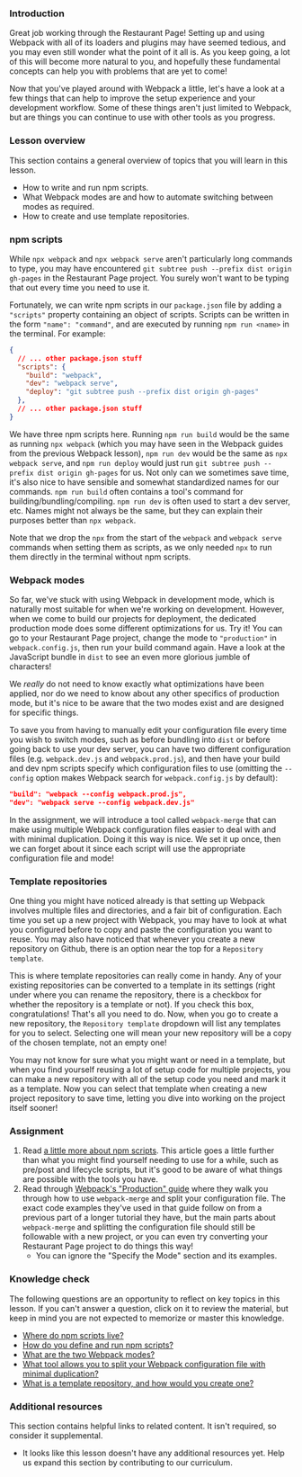 ### Introduction

Great job working through the Restaurant Page! Setting up and using Webpack with all of its loaders and plugins may have seemed tedious, and you may even still wonder what the point of it all is. As you keep going, a lot of this will become more natural to you, and hopefully these fundamental concepts can help you with problems that are yet to come!

Now that you've played around with Webpack a little, let's have a look at a few things that can help to improve the setup experience and your development workflow. Some of these things aren't just limited to Webpack, but are things you can continue to use with other tools as you progress.

### Lesson overview

This section contains a general overview of topics that you will learn in this lesson.

- How to write and run npm scripts.
- What Webpack modes are and how to automate switching between modes as required.
- How to create and use template repositories.

### npm scripts

While `npx webpack` and `npx webpack serve` aren't particularly long commands to type, you may have encountered `git subtree push --prefix dist origin gh-pages` in the Restaurant Page project. You surely won't want to be typing that out every time you need to use it.

Fortunately, we can write npm scripts in our `package.json` file by adding a `"scripts"` property containing an object of scripts. Scripts can be written in the form `"name": "command"`, and are executed by running `npm run <name>` in the terminal. For example:

```json
{
  // ... other package.json stuff
  "scripts": {
    "build": "webpack",
    "dev": "webpack serve",
    "deploy": "git subtree push --prefix dist origin gh-pages"
  },
  // ... other package.json stuff
}
```

We have three npm scripts here. Running `npm run build` would be the same as running `npx webpack` (which you may have seen in the Webpack guides from the previous Webpack lesson), `npm run dev` would be the same as `npx webpack serve`, and `npm run deploy` would just run `git subtree push --prefix dist origin gh-pages` for us. Not only can we sometimes save time, it's also nice to have sensible and somewhat standardized names for our commands. `npm run build` often contains a tool's command for building/bundling/compiling. `npm run dev` is often used to start a dev server, etc. Names might not always be the same, but they can explain their purposes better than `npx webpack`.

Note that we drop the `npx` from the start of the `webpack` and `webpack serve` commands when setting them as scripts, as we only needed `npx` to run them directly in the terminal without npm scripts.

### Webpack modes

So far, we've stuck with using Webpack in development mode, which is naturally most suitable for when we're working on development. However, when we come to build our projects for deployment, the dedicated production mode does some different optimizations for us. Try it! You can go to your Restaurant Page project, change the mode to `"production"` in `webpack.config.js`, then run your build command again. Have a look at the JavaScript bundle in `dist` to see an even more glorious jumble of characters!

We *really* do not need to know exactly what optimizations have been applied, nor do we need to know about any other specifics of production mode, but it's nice to be aware that the two modes exist and are designed for specific things.

To save you from having to manually edit your configuration file every time you wish to switch modes, such as before bundling into `dist` or before going back to use your dev server, you can have two different configuration files (e.g. `webpack.dev.js` and `webpack.prod.js`), and then have your build and dev npm scripts specify which configuration files to use (omitting the `--config` option makes Webpack search for `webpack.config.js` by default):

```json
"build": "webpack --config webpack.prod.js",
"dev": "webpack serve --config webpack.dev.js"
```

In the assignment, we will introduce a tool called `webpack-merge` that can make using multiple Webpack configuration files easier to deal with and with minimal duplication. Doing it this way is nice. We set it up once, then we can forget about it since each script will use the appropriate configuration file and mode!

### Template repositories

One thing you might have noticed already is that setting up Webpack involves multiple files and directories, and a fair bit of configuration. Each time you set up a new project with Webpack, you may have to look at what you configured before to copy and paste the configuration you want to reuse. You may also have noticed that whenever you create a new repository on Github, there is an option near the top for a `Repository template`.

This is where template repositories can really come in handy. Any of your existing repositories can be converted to a template in its settings (right under where you can rename the repository, there is a checkbox for whether the repository is a template or not). If you check this box, congratulations! That's all you need to do. Now, when you go to create a new repository, the `Repository template` dropdown will list any templates for you to select. Selecting one will mean your new repository will be a copy of the chosen template, not an empty one!

You may not know for sure what you might want or need in a template, but when you find yourself reusing a lot of setup code for multiple projects, you can make a new repository with all of the setup code you need and mark it as a template. Now you can select that template when creating a new project repository to save time, letting you dive into working on the project itself sooner!

### Assignment

<div class="lesson-content__panel" markdown="1">

1. Read [a little more about npm scripts](https://www.knowledgehut.com/blog/web-development/package-json-scripts-node-js). This article goes a little further than what you might find yourself needing to use for a while, such as pre/post and lifecycle scripts, but it's good to be aware of what things are possible with the tools you have.
1. Read through [Webpack's "Production" guide](https://webpack.js.org/guides/production/) where they walk you through how to use `webpack-merge` and split your configuration file. The exact code examples they've used in that guide follow on from a previous part of a longer tutorial they have, but the main parts about `webpack-merge` and splitting the configuration file should still be followable with a new project, or you can even try converting your Restaurant Page project to do things this way!
   - You can ignore the "Specify the Mode" section and its examples.

</div>

### Knowledge check

The following questions are an opportunity to reflect on key topics in this lesson. If you can't answer a question, click on it to review the material, but keep in mind you are not expected to memorize or master this knowledge.

- [Where do npm scripts live?](#npm-scripts)
- [How do you define and run npm scripts?](#npm-scripts)
- [What are the two Webpack modes?](#webpack-modes)
- [What tool allows you to split your Webpack configuration file with minimal duplication?](https://webpack.js.org/guides/production/)
- [What is a template repository, and how would you create one?](https://docs.github.com/en/repositories/creating-and-managing-repositories/creating-a-template-repository)

### Additional resources

This section contains helpful links to related content. It isn't required, so consider it supplemental.

- It looks like this lesson doesn't have any additional resources yet. Help us expand this section by contributing to our curriculum.
